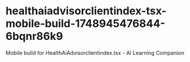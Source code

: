 # healthaiadvisorclientindex-tsx-mobile-build-1748945476844-6bqnr86k9
Mobile build for HealthAiAdvisorclientindex.tsx - AI Learning Companion
